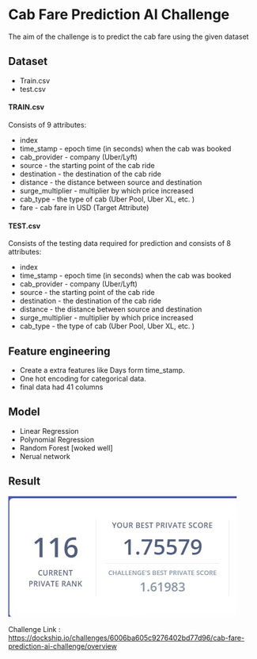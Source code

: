 
# Cab Fare Prediction AI Challenge

The aim of the challenge is to predict the cab fare using the given dataset


## Dataset

- Train.csv
- test.csv

#### TRAIN.csv 
Consists of 9 attributes:

- index
- time_stamp - epoch time (in seconds) when the cab was booked
- cab_provider - company (Uber/Lyft)
- source - the starting point of the cab ride
- destination - the destination of the cab ride
- distance - the distance between source and destination
- surge_multiplier - multiplier by which price increased
- cab_type - the type of cab (Uber Pool, Uber XL, etc. )
- fare - cab fare in USD (Target Attribute)

#### TEST.csv 
Consists of the testing data required for prediction and consists of 8 attributes:

- index
- time_stamp - epoch time (in seconds) when the cab was booked
- cab_provider - company (Uber/Lyft)
- source - the starting point of the cab ride
- destination - the destination of the cab ride
- distance - the distance between source and destination
- surge_multiplier - multiplier by which price increased
- cab_type - the type of cab (Uber Pool, Uber XL, etc. )

## Feature engineering 

- Create a extra features like Days form time_stamp.
- One hot encoding for categorical data.
- final data had 41 columns 

## Model 

- Linear Regression 
- Polynomial Regression
- Random Forest [woked well]
- Nerual network 

## Result









  


![](https://github.com/sheikharris/Cab_Fare_Prediction_Challenge/blob/main/image/Annotation%202021-09-21%20214309.jpg)


Challenge Link : https://dockship.io/challenges/6006ba605c9276402bd77d96/cab-fare-prediction-ai-challenge/overview  
